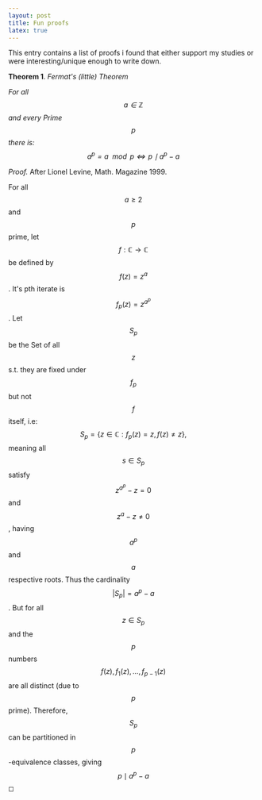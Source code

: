 ```yaml
---
layout: post
title: Fun proofs
latex: true
---
```


This entry contains a list of proofs i found that either support my studies or were interesting/unique enough to write down.


<!--more-->



**Theorem 1**. *Fermat's (little) Theorem*

*For all $$a \in \mathbb{Z}$$ and every Prime $$p$$ there is:
$$a^p = a \mod p \iff p \mid a^p - a$$*

*Proof.* After Lionel Levine, Math. Magazine 1999.

For all $$a \geq 2$$ and $$p$$ prime, let $$f: \mathbb{C} \to \mathbb{C}$$ be
defined by $$f(z) = z^a$$. It's pth iterate is $$f_p(z) = z^{a^p}$$. Let
$$S_p$$ be the Set of all $$z$$ s.t. they are fixed under $$f_p$$ but not $$f$$
itself, i.e: $$S_p = \{z \in \mathbb{C}: f_p(z) = z, f(z) \neq z\},$$
meaning all $$s \in S_p$$ satisfy $$z^{a^p} - z = 0$$ and $$z^a - z \neq 0$$,
having $$a^p$$ and $$a$$ respective roots. Thus the cardinality
$$\left\vert S_p  \right\vert = a^p - a$$. But for all $$z \in S_p$$ and the
$$p$$ numbers $$f(z), f_1(z) , \ldots , f_{p-1} (z)$$ are all distinct (due
to $$p$$ prime). Therefore, $$S_p$$ can be partitioned in $$p$$-equivalence
classes, giving $$p \mid a^p - a$$ ◻

